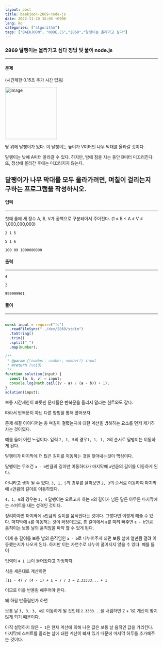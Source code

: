 ```yaml
---
layout: post
title: baekjoon-2869-node-js
date: 2022-11-20 18:08 +0900
lang: ko
categories: ["algorithm"]
tags: ["BAEKJOON", "NODE.JS","2869","달팽이는 올라가고 싶다"]
---
```


###  2869 달팽이는 올라가고 싶다 정답 및 풀이 node.js 

--- 

#### 문제 
(시간제한 0.15초 추가 시간 없음)

<img width="171" alt="image" src="https://user-images.githubusercontent.com/80259925/202894292-105f4a52-7a8b-495a-86e8-c2796c26bed6.png">


땅 위에 달팽이가 있다. 이 달팽이는 높이가 V미터인 나무 막대를 올라갈 것이다.

달팽이는 낮에 A미터 올라갈 수 있다. 하지만, 밤에 잠을 자는 동안 B미터 미끄러진다. 또, 정상에 올라간 후에는 미끄러지지 않는다.

달팽이가 나무 막대를 모두 올라가려면, 며칠이 걸리는지 구하는 프로그램을 작성하시오.
--- 

#### 입력
--- 
첫째 줄에 세 정수 A, B, V가 공백으로 구분되어서 주어진다. (1 ≤ B < A ≤ V ≤ 1,000,000,000)

```
2 1 5
```
```
5 1 6
```
```
100 99 1000000000
```
#### 출력
--- 
```
4
```
```
2
```
```
999999901
```
#### 풀이
--- 

```js

const input = require("fs")
  .readFileSync("../dev/2869/stdin")
  .toString()
  .trim()
  .split(" ")
  .map(Number);

/**
 * @param {[number, number, number]} input
 * @return {void}
 */
function solution(input) {
  const [a, b, v] = input;
  console.log(Math.ceil((v - a) / (a - b)) + 1);
}
solution(input);
```

보통 시간제한이 빠듯한 문제들은 반복문을 돌리지 말라는 힌트와도 같다.

따라서 반복문이 아닌 다른 방법을 통해 풀어보자.

문제 해결 아이디어는 총 며칠이 걸렸는지에 대한 계산을 방해하는 요소를 먼저 제거하자는 것이였다.

예를 들어 이런 느낌이다. 입력 `2, 1, 5`의 경우`1, 1, 1, 2`의 순서로 달팽이는 이동하게 된다. 

달팽이가 마지막에 더 많은 길이를 이동하는 것을 찾아내는것이 핵심이다.

달팽이는 무조건 `a - b`만큼의 길이만 이동하다가 마지막에 `a`만큼의 길이를 이동하게 된다. 


아니라고 생각 될 수 있다. `3, 1, 5`의 경우를 살펴보면
`2, 3`의 순서로 이동하여 마지막에 `a`만큼의 길이로 이동하였다.

`4, 1, 6`의 경우는 `3, 4` 달팽이는 오르고자 하는 `v`의 길이가 넘든 말든 아무튼 마지막에는 스퍼트를 내는 성격인 것이다.


정리하자면 마지막에 `a`만큼의 길이를 움직인다는 것이다.
그렇다면 이렇게 해줄 수 있다. 마지막에 `a`를 이동하는 것이 확정이므로,
총 길이에서 `a`를 미리 빼주면 `a - b`만큼 움직이는 보통 날의 움직임을 파악 할 수 있게 된다.

이제 총 길이를 보통 날의 움직임인 `a - b`로 나누어주게 되면 보통 날에 얼만큼 걸려 이동했는지가 나오게 된다. 하지만 이는 자연수로 나누어 떨어지지 않을 수 있다. 예를 들어

입력이 `4 1 11`이 들어왔다고 가정하자.


식을 세운대로 계산하면 
```
(11 - 4) / (4 - 1) + 1 = 7 / 3 = 2.33333... + 1
```
이므로 이를 반올림 해주어야 한다.

왜 하필 반올림인가 하면

보통 날 `3, 3, 3, 4`로 이동하게 될 것인데 `2.3333...`을 내림하면 2 + 1로 계산이 맞지 않게 되기 때문이다.

아직 설명하지 않은 `+ 1`은 현재 계산에 의해 나온 값은 보통 날 움직인 값을 가리킨다. 마지막에 스퍼트를 올리는 날에 대한 계산이 빠져 있기 때문에 마지막 하루를 추가해주는 것이다.

